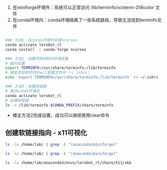 1. 在miniforge环境外：系统可以正常访问 /lib/terminfo/x/xterm-256color 文件
2. 在conda环境内：conda环境隔离了一些系统路径，导致无法找到terminfo文件
```bash

### 方法1：在conda环境中安装ncurses
conda activate lerobot_rl
conda install -c conda-forge ncurses

### 方法2：设置TERMINFO环境变量
# 临时设置
export TERMINFO=/usr/share/terminfo:/lib/terminfo
# 或者添加到你的shell配置文件中（~/.zshrc）
echo 'export TERMINFO=/usr/share/terminfo:/lib/terminfo' >> ~/.zshrc

### 方法3：创建软链接
# 激活conda环境后
conda activate lerobot_rl
# 创建软链接
ln -s /lib/terminfo $CONDA_PREFIX/share/terminfo
```

* 楼主方法2完成设置，成功可以继续使用clear命令

## 创建软链接指向 - x11可视化
```bash
ls -la /home/lab/ | grep -E "(anaconda|miniforge)"

ls -la /home/lab/ | grep -E "(anaconda|miniforge)"

ls -la /home/lab/anaconda3/envs/lerobot_rl/share/X11/xkb
```
